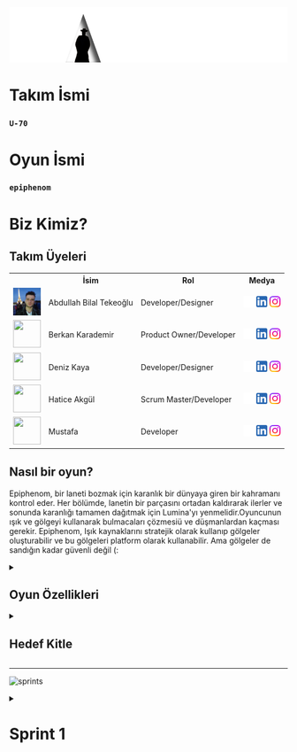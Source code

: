   <html>
  <body>

  ![zaten](bootcampFiles/general/headers/epiphenom2.png)
  
   # **Takım İsmi**
   ### **`U-70`**

  # **Oyun İsmi**

  ### **`epiphenom`**

  # Biz Kimiz?

  ## Takım Üyeleri

  <table>
    <tr>
      <th></th>
      <th>İsim</th>
      <th>Rol</th>
      <th>Medya</th>
    </tr>
    <tr>
      <td><img src="bootcampFiles/general/squarepics/bilal.png" width="50" height="50" /></td>
      <td>Abdullah Bilal Tekeoğlu</td>
      <td>Developer/Designer</td>
      <td>
        <a href="https://github.com/sensaye" target="_blank"><img src="bootcampFiles/general/social/github.png" width="20" height="20"/></a>
        <a href="https://www.linkedin.com/in/abdullah-bilal-tekeo%C4%9Flu-964128199/" target="_blank" ><img src="bootcampFiles/general/social/linkedin.png" width="20" height="20" /></a>
        <a href="https://www.instagram.com/abilateq/" target="_blank"><img src="bootcampFiles/general/social/instagram.png" width="20" height="20" /></a>
      </td>
    </tr>
    <tr>
      <td><img src="bootcampFiles/general/squarepics/arda.png" width="50" height="50" /></td>
      <td>Berkan Karademir</td>
      <td>Product Owner/Developer</td>
      <td>
        <a href="https://github.com/" target="_blank"><img src="bootcampFiles/general/social/github.png" width="20" height="20"/></a>
        <a href="https://www.linkedin.com/" target="_blank"><img src="bootcampFiles/general/social/linkedin.png" width="20" height="20" /></a>
        <a href="https://www.instagram.com/" target="_blank"><img src="bootcampFiles/general/social/instagram.png" width="20" height="20" /></a>
      </td>
    </tr>
    <tr>
      <td><img src="bootcampFiles/general/squarepics/hazal.png" width="50" height="50" /></td>
      <td>Deniz Kaya</td>
      <td>Developer/Designer</td>
      <td>
        <a href="https://github.com/" target="_blank"><img src="bootcampFiles/general/social/github.png" width="20" height="20"/></a>
        <a href="https://www.linkedin.com/" target="_blank"><img src="bootcampFiles/general/social/linkedin.png" width="20" height="20" /></a>
        <a href="https://www.instagram.com/" target="_blank"><img src="bootcampFiles/general/social/instagram.png" width="20" height="20" /></a>
      </td>
       <tr>
      <td><img src="bootcampFiles/general/squarepics/hatice.png" width="50" height="50" /></td>
      <td>Hatice Akgül</td>
      <td>Scrum Master/Developer</td>
      <td>
        <a href="https://github.com/haticeeakgull" target="_blank"><img src="bootcampFiles/general/social/github.png" width="20" height="20"/></a>
        <a href="https://www.linkedin.com/in/haticeeakgüll/" target="_blank" ><img src="bootcampFiles/general/social/linkedin.png" width="20" height="20" /></a>
        <a href="https://www.instagram.com/h.akgl_/?next=%2Fabilateq%2F"_blank"><img src="bootcampFiles/general/social/instagram.png" width="20" height="20" /></a>
      </td>
         <tr>
      <td><img src="bootcampFiles/general/squarepics/hatice.png" width="50" height="50" /></td>
      <td>Mustafa</td>
      <td>Developer</td>
      <td>
        <a href="x" target="_blank"><img src="bootcampFiles/general/social/github.png" width="20" height="20"/></a>
        <a href="x" target="_blank" ><img src="bootcampFiles/general/social/linkedin.png" width="20" height="20" /></a>
        <a href="x"><img src="bootcampFiles/general/social/instagram.png" width="20" height="20" /></a>
      </td>
    </tr>
    <!--
    <tr>
      <td><img src="bootcampFiles/general/squarepics/merve.png" width="50" height="50" /></td>
      <td>Unknown</td>
      <td>Developer</td>
      <td>
        <a href="https://github.com/" target="_blank"><img src="bootcampFiles/general/social/github.png" width="20" height="20"/></a>
        <a href="https://www.linkedin.com/" target="_blank"><img src="bootcampFiles/general/social/linkedin.png" width="20" height="20" /></a>
        <a href="https://www.instagram.com/" target="_blank"><img src="bootcampFiles/general/social/instagram.png" width="20" height="20" /></a>
      </td>
    </tr>
    <tr>
      <td><img src="bootcampFiles/general/squarepics/onur.png" width="50" height="50" /></td>
      <td>Unknown</td>
      <td>Developer</td>
      <td>
        <a href="https://github.com/" target="_blank"><img src="bootcampFiles/general/social/github.png" width="20" height="20"/></a>
        <a href="https://www.linkedin.com/" target="_blank"><img src="bootcampFiles/general/social/linkedin.png" width="20" height="20" /></a>
        <a href="https://www.instagram.com/" target="_blank"><img src="bootcampFiles/general/social/instagram.png" width="20" height="20" /></a>
      </td>
    -->
  </tr>
  </table>





  ## Nasıl bir oyun?
  Epiphenom, bir laneti bozmak için karanlık bir dünyaya giren bir kahramanı kontrol eder. Her bölümde, lanetin bir parçasını ortadan kaldırarak ilerler ve sonunda karanlığı tamamen dağıtmak için Lumina'yı yenmelidir.Oyuncunun ışık ve gölgeyi kullanarak bulmacaları çözmesiü ve düşmanlardan kaçması gerekir. Epiphenom, Işık kaynaklarını stratejik olarak kullanıp gölgeler oluşturabilir ve bu gölgeleri platform olarak kullanabilir. Ama gölgeler de sandığın kadar güvenli değil (:

  <details>
    <summary><h2>Oyun Özellikleri</h2></summary>
  <ul>
  <li>3D</li>
  <li>CO-OP</li>
  <li>Gameanalytics</li>
  </ul>
    
  <h3>Oyun Mekanikleri:</h3>
  <ol>
    <li>Epiphenom ışık kaynaklarını kullanarak kendisine platform oluşturabilir.</li>
    <li>Epi(ışık) karakter bölünerek farklı açılardan ışık oluşturur. Böylece nesnelerden oluşacak gölgelerle enom(gölge) için platform oluşturabilir.</li>
    <li>Epi(ışık) gölge alanlarda kalamaz, kalırsa hasar alır ve zayıflar. Aynı şekilde enom(gölge) aydınlık alanlarda varolamaz.</li>
    <li>Epi(ışık) çevredeki ışık kaynaklarını aşırı yükleyerek bünyesine katabilir ve güçlenebilir. Aşırı yüklenme halinde ulti özelliği aktif olur(kararlaştırılmadı).</li>
    <li>Enom(gölge) etraf ne kadar karanlıksa o kadar güçlüdür. Ortam çok karanlık olduğunda zifir özelliği aktif olur. Böylece karanlığı somutlaştırarak yeni nesneler oluşturabilir.</li>
  </ol>
    
    
  </details>

  <details>
    <summary><h2>Hedef Kitle</h2></summary>
    <p>Her yaştan oyuncu kitlesi.</p>
    <p>Platform oyuncuları.</p>
    <p>Çiftler.</p>
    <p>İki kişilik oyun grupları.</p>
  </details>

  --- 

  ![sprints](bootcampFiles/general/headers/sprints.png)

  <details>
    <summary><h1>Sprint 1</h1></summary>


  <details>
    <summary><h3>Sprint 1 - Sprint Board Update</h3></summary>
    
   ![image](https://github.com/sensaye/epiphenom/assets/103825788/fa36393c-b5a1-46ba-8cb9-dd156930eae5)



  <details>
    <summary><h3>Sprint 1 Screenshots</h3></summary>
    
![Ekran görüntüsü 2024-07-08 114009](https://github.com/sensaye/epiphenom/assets/103825788/3a07a696-64df-41eb-8a5a-8cc8202901c3)

![Ekran görüntüsü 2024-07-08 113946](https://github.com/sensaye/epiphenom/assets/103825788/a544cce2-eaae-4f6e-977f-a512254f104f)

![Ekran görüntüsü 2024-07-08 113916](https://github.com/sensaye/epiphenom/assets/103825788/fa615df1-e053-4d02-bf12-db1fee819140)

![Ekran görüntüsü 2024-07-08 113909](https://github.com/sensaye/epiphenom/assets/103825788/a1e06ec8-4e9d-416d-843b-f48c8855604e)

![Ekran görüntüsü 2024-07-08 113848](https://github.com/sensaye/epiphenom/assets/103825788/9779a50c-8778-4d70-a634-d3b3e3cabfef)




   
    
  </details>

  


  - **Sprint Notları**:
    
    - Proje yönetimi için `Trello` kullanılacak.

    - İletişim `Discord` aracılığıyla sağlanacak.

    - Oyun `URP` modülünde geliştirilecek.

    - Grafik stili `Stylized Realistic` olacak.

    - Oyun `CO-OP` olacak.

  - **Tahmin edilen tamamlanacak puan**: 80 points
  - **Puanlama mantığı**: `(250 puan tamamlanacak.)` İlk sprint için belirlenmiş puan 80'dir.
  - **Daily Scrum Screenshots**: ![image](https://github.com/sensaye/epiphenom/assets/103825788/79fb307a-9a1e-4244-b059-b382b703ad2f)
  - ![image](https://github.com/sensaye/epiphenom/assets/103825788/464ade74-5e04-49e1-a74c-51c92c324c16)
  - ![image](https://github.com/sensaye/epiphenom/assets/103825788/416db891-157f-4a58-8b6c-7b85d1f1bbff)
  -![image](https://github.com/sensaye/epiphenom/assets/103825788/a200f6af-f2ba-45bd-a752-3d3b66049d73)
![image](https://github.com/sensaye/epiphenom/assets/103825788/33e68879-60ca-412a-b1cb-f29a452eef2e)
![image](https://github.com/sensaye/epiphenom/assets/103825788/72b012ce-a53f-4747-bfae-7293f561b984)
![image](https://github.com/sensaye/epiphenom/assets/103825788/ccf6f992-7cfe-4b07-9c7f-fb5915b8ad65)
![image](https://github.com/sensaye/epiphenom/assets/103825788/8e86cbc8-2334-4d93-b952-a1affd1f5740)
![image](https://github.com/sensaye/epiphenom/assets/103825788/0d2454d2-f55b-43be-8496-536871d6ed4f)









  - **Product Backlog URL**
    - [Product Backlog URL -> Grup Yetmiş | Trello](https://trello.com/b/3v0my4Jf/grup-yetmi%C5%9F)
     
  - **Sprint Değerlendirmesi:**
  - Oyunun ilk aşamada çift karakter ve tek oyunculu olmasına karar verildi.
    
  - Multiplayer oyun tarzını diğer sprintlerde bir daha gözden geçirme kararı alındı.
    
  - Oyunun dizayan stilinin "stylized realistic" olması kararlaştırıldı

   
    

    

  - **Sprint Değerlendirme Katılımcıları:** `Hatice AKGÜL`, `Abdullah Bilal Tekeoğlu`, `Berkan Karademir `, `Muhammed Mustafa Temel `, `Deniz Kaya`
  
  - **Sprint Retrospective:**
  - Map tasarımı ve karakterlerin tasarımının tamamalanması üzerine yoğunlaşma kararı alındı.

  - Tasarım konusunda Bilal ile birlikte çalışacak bir tasarımcı belirlendi.

  - Karakter hareket ve özellik değiştirme mekanikleri tamamlandı.

  - Takım üyelerinin gelecek sprintlerde daha aktif olması kararı alındı.




  ![sprints](bootcampFiles/general/headers/sprints.png)

  <details>
    <summary><h1>Sprint 2</h1></summary>

   
<details>
    <summary><h3>Sprint 2 - Sprint Board Update</h3></summary>
  
   ![image](https://github.com/user-attachments/assets/3404bc22-9a1c-4f3f-9380-0ec2cb002589)



 <details>
    <summary><h3>Sprint 2 Screenshots</h3></summary>   
   
![Ekran görüntüsü 2024-07-20 174902](https://github.com/user-attachments/assets/f65bbf48-7e46-4e58-ad5a-233b3326c865)
   
![Ekran görüntüsü 2024-07-20 174914](https://github.com/user-attachments/assets/fcf4b7e8-5ec1-4431-a720-2bf5bb7f642c)

   

 
 - **Tahmin edilen tamamlanacak puan**: 80 points
- **Puanlama mantığı**: `(250 puan tamamlanacak.)` İkinci sprint için belirlenmiş puan 80'dir.
- **Daily Scrum Screenshots**:
- ![Ekran görüntüsü 2024-07-20 133449](https://github.com/user-attachments/assets/e5414f5d-10fb-4975-a497-e2cf14ea7831)
- ![Ekran görüntüsü 2024-07-20 133516](https://github.com/user-attachments/assets/5f32ab72-52f1-4e0e-be16-77791357de30)
- ![Ekran görüntüsü 2024-07-20 133609](https://github.com/user-attachments/assets/8de4b482-c5b3-472b-8c62-7ae89a6c3460)
- ![Ekran görüntüsü 2024-07-20 133650](https://github.com/user-attachments/assets/df5bd0e6-96e4-4bb4-9f49-966c7a0c2d5a)
- ![Ekran görüntüsü 2024-07-20 133733](https://github.com/user-attachments/assets/f3c615d1-79db-47c1-921f-03ed600e48b0)
- ![Ekran görüntüsü 2024-07-20 133751](https://github.com/user-attachments/assets/f53e5202-0972-4f9e-a784-2ae35581bd54)
- ![Ekran görüntüsü 2024-07-20 133832](https://github.com/user-attachments/assets/95d80723-dc36-4fca-8dd8-6aa8e67d8f22)
- ![Ekran görüntüsü 2024-07-20 133909](https://github.com/user-attachments/assets/950d5fbb-bfce-4059-bc26-61fc06896932)
- ![Ekran görüntüsü 2024-07-20 133927](https://github.com/user-attachments/assets/1eb63448-5dfa-437b-b812-a060e4dd03b0)
- ![Ekran görüntüsü 2024-07-20 133953](https://github.com/user-attachments/assets/cd3874ea-00a6-4e59-ae55-0de44915d0b3)
- ![Ekran görüntüsü 2024-07-20 134022](https://github.com/user-attachments/assets/c194ad72-e5fe-417f-b628-927a1bb4bab7)
- ![Ekran görüntüsü 2024-07-20 134041](https://github.com/user-attachments/assets/f2f5494f-b74b-434a-b527-9e3868442285)
- ![Ekran görüntüsü 2024-07-20 134106](https://github.com/user-attachments/assets/faae597a-312a-4445-85c3-a6489a2e7e71)
- ![Ekran görüntüsü 2024-07-20 133157](https://github.com/user-attachments/assets/29632cc3-452b-4413-a8b2-1c9d7d70fc46)
- ![Ekran görüntüsü 2024-07-20 133222](https://github.com/user-attachments/assets/77f4c8e6-ffc6-43d2-a731-5cbccf554f27)
- ![Ekran görüntüsü 2024-07-20 133249](https://github.com/user-attachments/assets/4ba560ed-3fce-4cf0-9fd1-f30dc1bb4e81)
- ![Ekran görüntüsü 2024-07-20 133321](https://github.com/user-attachments/assets/19baf403-30a1-4016-888f-ea0f45a84f98)







  




















- **Product Backlog URL:** https://trello.com/b/TqOzpy5O/u-70-sprint2
- **Sprint Değerlendirmesi:**
- Oyunun ışık karakter özelliğine yoğunlaşma kararı alındı.
  
- Işık toplama mekanikleri tamamlandı.
  
- level dizayn üstünde yoğunlaşıldı.
- **Sprint Değerlendirme Katılımcıları:** `Hatice AKGÜL`, `Abdullah Bilal Tekeoğlu`, `Berkan Karademir `, `Muhammed Mustafa Temel `, `Deniz Kaya`
- **Sprint Retrospective:**
- Map tasarımındaki ve oyunun mantığındaki eksikliklerin giderilmesi kararı alındı.
- Gölge karaktere ağırlık verme kararına varıldı.
- Takım üyelerinin daha aktif olmasına ve daha yoğun çalışma yapılmasına karar verildi.



 ![sprints](bootcampFiles/general/headers/sprints.png)

  <details>
    <summary><h1>Sprint 3</h1></summary>

   
<details>
    <summary><h3>Sprint 3 - Sprint Board Update</h3></summary>
  
![Ekran görüntüsü 2024-08-02 234859](https://github.com/user-attachments/assets/835a8fa6-827f-465e-b376-219c2c9808a4)


<details>
    <summary><h3>Sprint 3 Screenshots</h3></summary>   
   


   

 
 - **Tahmin edilen tamamlanacak puan**: 90 points
- **Puanlama mantığı**: `(250 puan tamamlanacak.)` Üçüncü sprint için belirlenmiş puan 90'dir.
- **Daily Scrum Screenshots**:
- ![Ekran görüntüsü 2024-07-21 120432](https://github.com/user-attachments/assets/772ba458-f180-4314-a48a-e4a03c5bcbbf)
- ![Ekran görüntüsü 2024-08-02 163823](https://github.com/user-attachments/assets/4752a495-fb64-48d9-ad7d-8c0b4b6680e9)
- ![Ekran görüntüsü 2024-08-02 163922](https://github.com/user-attachments/assets/f726f6a7-ad7a-462a-a086-78f46a2879e8)
- ![Ekran görüntüsü 2024-08-02 164000](https://github.com/user-attachments/assets/d45324ad-e09c-46e0-a725-c283dcdff058)
- ![Ekran görüntüsü 2024-08-02 164032](https://github.com/user-attachments/assets/6b422413-1e43-4c7e-be78-031662f2229a)
- ![Ekran görüntüsü 2024-08-02 164051](https://github.com/user-attachments/assets/628886fa-126c-47c8-b9d9-29fe151c981d)
- ![Ekran görüntüsü 2024-08-02 164151](https://github.com/user-attachments/assets/26e99543-f5cc-4343-9d6c-1923acba4d80)
- ![Ekran görüntüsü 2024-08-02 164248](https://github.com/user-attachments/assets/34d823cb-52ec-4fa2-92c6-6d0c2311f5d3)
- ![Ekran görüntüsü 2024-08-02 164309](https://github.com/user-attachments/assets/0f6235ec-550e-4c93-812a-d5ad99562b91)
- ![Ekran görüntüsü 2024-08-02 164438](https://github.com/user-attachments/assets/1139da8f-6850-40e8-a0e7-b9cb0662329c)
- ![Ekran görüntüsü 2024-08-02 164509](https://github.com/user-attachments/assets/1d2d2f7f-77b6-4d6b-afe6-2b5a8a137f44)
- ![Ekran görüntüsü 2024-08-02 164550](https://github.com/user-attachments/assets/075fbe58-4946-41e2-8e9b-b435ba3d2e95)
- ![Ekran görüntüsü 2024-08-02 164709](https://github.com/user-attachments/assets/d88fca2f-16fe-42b1-b983-079886818861)
- ![Ekran görüntüsü 2024-08-02 164724](https://github.com/user-attachments/assets/6fbf7cb0-b0b1-4110-8ae9-d578e4c55781)
- ![Ekran görüntüsü 2024-08-02 164748](https://github.com/user-attachments/assets/86105adb-f818-4d69-a322-1804829628ec)























  




















- **Product Backlog URL:** https://trello.com/b/KKNFVspN/u-70-sprint3
- **Sprint Değerlendirmesi:**
- Oyunun iki level olması kararlaştırıldı.
  
- Işık karakteri güncelleme kararı alındı.
  
- level dizayn üstünde yoğunlaşıldı.

- 
- **Sprint Değerlendirme Katılımcıları:** `Hatice AKGÜL`, `Abdullah Bilal Tekeoğlu`, `Berkan Karademir `, `Muhammed Mustafa Temel `, `Deniz Kaya`
- **Sprint Retrospective:**
- Map tasarımındaki ve oyunun mantığındaki eksikliklerin giderilmesi kararı alındı.
- Oyun tamamlandı.

    
